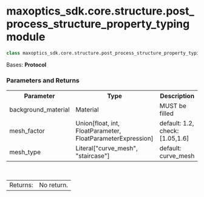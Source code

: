 # maxoptics_sdk.core.structure.post_process_structure_property_typing module

```py
class maxoptics_sdk.core.structure.post_process_structure_property_typing.PostProcessStructureProperty(*args, **kwargs)
```

Bases: **Protocol**

### Parameters and Returns

<table class="custom-table">
    <tr>
        <th>Parameter</th>
        <th>Type</th>
        <th>Description</th>
    </tr>
    <tr>
        <td>background_material</td>
        <td>Material</td>
        <td>MUST be filled</td>
    </tr>
    <tr>
        <td>mesh_factor</td>
        <td>Union[float, int, FloatParameter, FloatParameterExpression]</td>
        <td>default: 1.2, check: [1.05,1.6] </td>
    </tr>
    <tr>
        <td>mesh_type</td>
        <td>Literal["curve_mesh", "staircase"]</td>
        <td>default: curve_mesh</td>
    </tr>
</table>
<br/> 
<table class="custom-table">
  <tr>
    <td class="third-column">Returns:</td>
    <td class="fourth-column">No return.</td>
  </tr>
</table>
